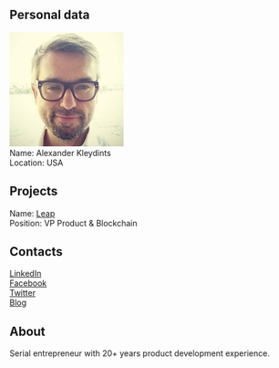 ## Personal data
![alexander kleydints photo](photo/alexander_kleydints.jpg)  
Name:   Alexander Kleydints  
Location: USA  
## Projects 
Name: [Leap](../projects/leap.md)  
Position: VP Product & Blockchain   
## Contacts
[LinkedIn](https://www.linkedin.com/in/alexander-kleydints-68b020131/)  
[Facebook](https://www.facebook.com/kleydints)  
[Twitter](https://twitter.com/kleydints)  
[Blog](https://medium.com/@kleydints)
## About
Serial entrepreneur with 20+ years product development experience.
